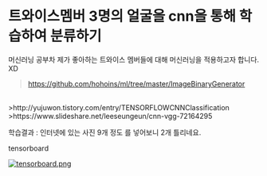 # 트와이스멤버 3명의 얼굴을 cnn을 통해 학습하여 분류하기

머신러닝 공부차 제가 좋아하는 트와이스 멤버들에 대해 머신러닝을 적용하고자 합니다. XD
> https://github.com/hohoins/ml/tree/master/ImageBinaryGenerator 
<br>
>http://yujuwon.tistory.com/entry/TENSORFLOWCNNClassification
<br>
>https://www.slideshare.net/leeseungeun/cnn-vgg-72164295
<br>

학습결과 : 인터넷에 있는 사진 9개 정도 를 넣어보니 2개 틀리네요.

tensorboard 

[![tensorboard.png](https://s18.postimg.org/5916qp06h/tensorboard.png)](https://postimg.org/image/7dljrs1t1/)